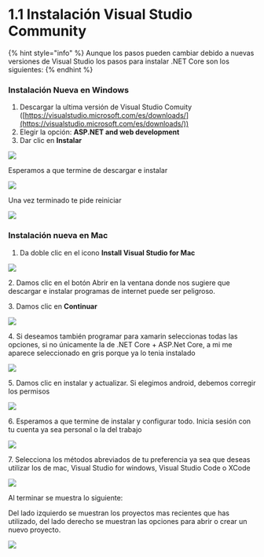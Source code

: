 # 1.1 Instalación Visual Studio Community

{% hint style="info" %}
Aunque los pasos pueden cambiar debido a nuevas versiones de Visual Studio los pasos para instalar .NET Core son los siguientes:
{% endhint %}

### Instalación Nueva en Windows

1. Descargar la ultima versión de Visual Studio Comuity ([https://visualstudio.microsoft.com/es/downloads/](https://visualstudio.microsoft.com/es/downloads/))
2. Elegir la opción:  **ASP.NET and web development** &#x20;
3. Dar clic en **Instalar**

![](<../.gitbook/assets/image (104).png>)

Esperamos a que termine de descargar e instalar

![](<../.gitbook/assets/image (105).png>)

Una vez terminado te pide reiniciar

![](<../.gitbook/assets/image (106).png>)

### Instalación nueva en Mac

1. Da doble clic en el icono **Install Visual Studio for Mac**

![](<../.gitbook/assets/image (615) (1) (1).png>)

2\. Damos clic en el botón Abrir en la ventana donde nos sugiere que descargar e instalar programas de internet puede ser peligroso.

3\. Damos clic en **Continuar**

![](<../.gitbook/assets/image (619) (1) (1).png>)

4\. Si deseamos también programar para xamarin seleccionas todas las opciones, si no únicamente la de .NET Core + ASP.Net Core, a mi me aparece seleccionado en gris porque ya lo tenia instalado

![](<../.gitbook/assets/image (625) (1) (1) (1) (1).png>)

5\. Damos clic en instalar y actualizar. Si elegimos android, debemos corregir los permisos

![](<../.gitbook/assets/image (618) (1).png>)

6\. Esperamos a que termine de instalar y configurar todo. Inicia sesión con tu cuenta ya sea personal o la del trabajo

&#x20;

![](<../.gitbook/assets/image (617) (1).png>)

7\. Selecciona los métodos abreviados de tu preferencia ya sea que deseas utilizar los de mac, Visual Studio for windows, Visual Studio Code o XCode

![](<../.gitbook/assets/image (620) (1) (1) (1) (1).png>)

Al terminar se muestra lo siguiente:

Del lado izquierdo se muestran los proyectos mas recientes que has utilizado, del lado derecho se muestran las opciones para abrir o crear un nuevo proyecto.

![](<../.gitbook/assets/image (623) (1) (1) (1) (1) (1).png>)
